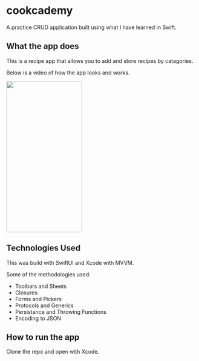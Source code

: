 # cookcademy
A practice CRUD application built using what I have learned in Swift.

## What the app does
This is a recipe app that allows you to add and store recipes by catagories. 

Below is a video of how the app looks and works.

<img src="./Cookcademy/Cookcademy/Assets.xcassets/finalVideo.gif" width="200" height="400">

## Technologies Used

This was build with SwiftUI and Xcode with MVVM.

Some of the methodologies used:
  * Toolbars and Sheets
  * Closures
  * Forms and Pickers
  * Protocols and Generics
  * Persistance and Throwing Functions
  * Encoding to JSON

## How to run the app
Clone the repo and open with Xcode.


